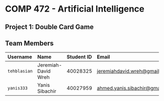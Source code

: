 # COMP 472 - Artificial Intelligence

## Project 1: Double Card Game

## Team Members
| Username | Name | Student ID | Email |
| :--- | :--- | :--- | :--- |
| `tehblasian` | Jeremiah-David Wreh | 40028325 | jeremiahdavid.wreh@gmail.com |
| `yanis333` | Yanis Sibachir | 40027959 | ahmed.yanis.sibachir@gmail.com |


